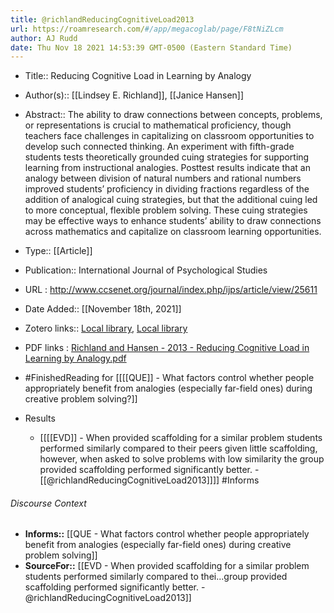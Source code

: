 ```yaml
---
title: @richlandReducingCognitiveLoad2013
url: https://roamresearch.com/#/app/megacoglab/page/F8tNiZLcm
author: AJ Rudd
date: Thu Nov 18 2021 14:53:39 GMT-0500 (Eastern Standard Time)
---
```


- Title:: Reducing Cognitive Load in Learning by Analogy
- Author(s):: [[Lindsey E. Richland]], [[Janice Hansen]]
- Abstract:: The ability to draw connections between concepts, problems, or representations is crucial to mathematical proficiency, though teachers face challenges in capitalizing on classroom opportunities to develop such connected thinking. An experiment with fifth-grade students tests theoretically grounded cuing strategies for supporting learning from instructional analogies. Posttest results indicate that an analogy between division of natural numbers and rational numbers improved students’ proficiency in dividing fractions regardless of the addition of analogical cuing strategies, but that the additional cuing led to more conceptual, flexible problem solving. These cuing strategies may be effective ways to enhance students’ ability to draw connections across mathematics and capitalize on classroom learning opportunities.
- Type:: [[Article]]
- Publication:: International Journal of Psychological Studies
- URL : http://www.ccsenet.org/journal/index.php/ijps/article/view/25611
- Date Added:: [[November 18th, 2021]]
- Zotero links:: [Local library](zotero://select/groups/2451508/items/75PSWCYQ), [Local library](https://www.zotero.org/groups/2451508/items/75PSWCYQ)
- PDF links : [Richland and Hansen - 2013 - Reducing Cognitive Load in Learning by Analogy.pdf](zotero://open-pdf/groups/2451508/items/5HC3C8NJ)
- #FinishedReading for [[[[QUE]] - What factors control whether people appropriately benefit from analogies (especially far-field ones) during creative problem solving?]]
- Results

    - [[[[EVD]] - When provided scaffolding for a similar problem students performed similarly compared to their peers given little scaffolding, however, when asked to solve problems with low similarity the group provided scaffolding performed significantly better. - [[@richlandReducingCognitiveLoad2013]]]] #Informs

###### Discourse Context

- **Informs::** [[QUE - What factors control whether people appropriately benefit from analogies (especially far-field ones) during creative problem solving]]
- **SourceFor::** [[EVD - When provided scaffolding for a similar problem students performed similarly compared to thei...group provided scaffolding performed significantly better. - @richlandReducingCognitiveLoad2013]]
